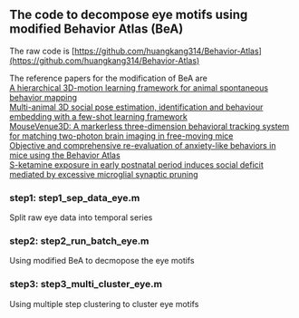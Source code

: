## The code to decompose eye motifs using modified Behavior Atlas (BeA)

The raw code is [https://github.com/huangkang314/Behavior-Atlas](https://github.com/huangkang314/Behavior-Atlas)

The reference papers for the modification of BeA are  
[A hierarchical 3D-motion learning framework for animal spontaneous behavior mapping](https://www.nature.com/articles/s41467-021-22970-y)  
[Multi-animal 3D social pose estimation, identification and behaviour embedding with a few-shot learning framework](https://www.nature.com/articles/s42256-023-00776-5)  
[MouseVenue3D: A markerless three-dimension behavioral tracking system for matching two-photon brain imaging in free-moving mice](https://link.springer.com/article/10.1007/s12264-021-00778-6)  
[Objective and comprehensive re-evaluation of anxiety-like behaviors in mice using the Behavior Atlas](https://www.sciencedirect.com/science/article/abs/pii/S0006291X21005283)  
[S-ketamine exposure in early postnatal period induces social deficit mediated by excessive microglial synaptic pruning](https://www.nature.com/articles/s41380-025-02949-7)  

### step1: step1_sep_data_eye.m
Split raw eye data into temporal series
### step2: step2_run_batch_eye.m
Using modified BeA to decmopose the eye motifs
### step3: step3_multi_cluster_eye.m
Using multiple step clustering to cluster eye motifs
